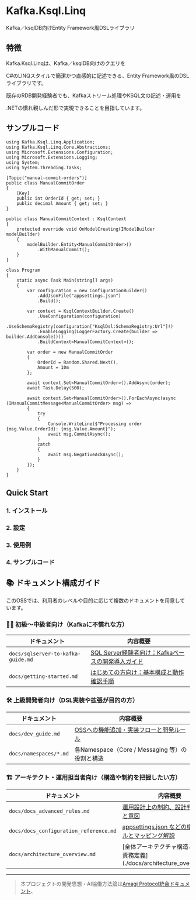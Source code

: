 # Kafka.Ksql.Linq

 Kafka／ksqlDB向けEntity Framework風DSLライブラリ

## 特徴
Kafka.Ksql.Linqは、Kafka／ksqlDB向けのクエリを  

C#のLINQスタイルで簡潔かつ直感的に記述できる、Entity Framework風のDSLライブラリです。  

既存のRDB開発経験者でも、Kafkaストリーム処理やKSQL文の記述・運用を  

.NETの慣れ親しんだ形で実現できることを目指しています。

## サンプルコード

```
using Kafka.Ksql.Linq.Application;
using Kafka.Ksql.Linq.Core.Abstractions;
using Microsoft.Extensions.Configuration;
using Microsoft.Extensions.Logging;
using System;
using System.Threading.Tasks;

[Topic("manual-commit-orders")]
public class ManualCommitOrder
{
    [Key]
    public int OrderId { get; set; }
    public decimal Amount { get; set; }
}

public class ManualCommitContext : KsqlContext
{
    protected override void OnModelCreating(IModelBuilder modelBuilder)
    {
        modelBuilder.Entity<ManualCommitOrder>()
            .WithManualCommit();
    }
}

class Program
{
    static async Task Main(string[] args)
    {
        var configuration = new ConfigurationBuilder()
            .AddJsonFile("appsettings.json")
            .Build();

        var context = KsqlContextBuilder.Create()
            .UseConfiguration(configuration)
            .UseSchemaRegistry(configuration["KsqlDsl:SchemaRegistry:Url"]!)
            .EnableLogging(LoggerFactory.Create(builder => builder.AddConsole()))
            .BuildContext<ManualCommitContext>();

        var order = new ManualCommitOrder
        {
            OrderId = Random.Shared.Next(),
            Amount = 10m
        };

        await context.Set<ManualCommitOrder>().AddAsync(order);
        await Task.Delay(500);

        await context.Set<ManualCommitOrder>().ForEachAsync(async (IManualCommitMessage<ManualCommitOrder> msg) =>
        {
            try
            {
                Console.WriteLine($"Processing order {msg.Value.OrderId}: {msg.Value.Amount}");
                await msg.CommitAsync();
            }
            catch
            {
                await msg.NegativeAckAsync();
            }
        });
    }
}

```


## Quick Start
### 1. インストール
### 2. 設定
### 3. 使用例
### 4. サンプルコード


## 📚 ドキュメント構成ガイド

このOSSでは、利用者のレベルや目的に応じて複数のドキュメントを用意しています。

### 🧑‍🏫 初級〜中級者向け（Kafkaに不慣れな方）
| ドキュメント | 内容概要 |
|--|--|
| `docs/sqlserver-to-kafka-guide.md` | [SQL Server経験者向け：Kafkaベースの開発導入ガイド](./docs/sqlserver-to-kafka-guide.md) |
| `docs/getting-started.md` | [はじめての方向け：基本構成と動作確認手順](./docs/getting-started.md) |

### 🛠️ 上級開発者向け（DSL実装や拡張が目的の方）
| ドキュメント | 内容概要 |
|--|--|
| `docs/dev_guide.md` | [OSSへの機能追加・実装フローと開発ルール](./docs/dev_guide.md) |
| `docs/namespaces/*.md` | 各Namespace（Core / Messaging 等）の役割と構造 |

### 🏗️ アーキテクト・運用担当者向け（構造や制約を把握したい方）
| ドキュメント | 内容概要 |
|--|--|
| `docs/docs_advanced_rules.md` | [運用設計上の制約、設計判断の背景と意図](./docs/docs_advanced_rules.md) |
| `docs/docs_configuration_reference.md` | [appsettings.json などの構成ファイルとマッピング解説](.docs/docs_configuration_reference.md) |
| `docs/architecture_overview.md` | [全体アーキテクチャ構造と各層の責務定義] (./docs/architecture_overview.md)|

---
> 本プロジェクトの開発思想・AI協働方法論は[Amagi Protocol統合ドキュメント](./docs/amagiprotocol/amagi_protocol_full.md)、


